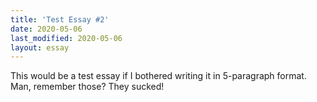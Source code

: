 ```yaml
---
title: 'Test Essay #2'
date: 2020-05-06
last_modified: 2020-05-06
layout: essay
---
```

This would be a test essay if I bothered writing it in 5-paragraph format. Man, remember those? They sucked!
